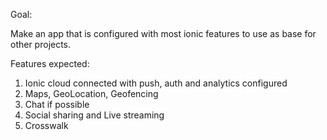 Goal:

Make an app that is configured with most ionic features to use as base for other projects.

Features expected:

1. Ionic cloud connected with push, auth and analytics configured
2. Maps, GeoLocation, Geofencing
3. Chat if possible
4. Social sharing and Live streaming
5. Crosswalk
